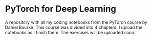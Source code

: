 # PyTorch for Deep Learning
A repository with all my coding notebooks from the PyTorch course by Daniel Bourke. 
This course was divided into 4 chapters. I upload the notebooks as I finish them. The exercises will be uploaded soon. 
